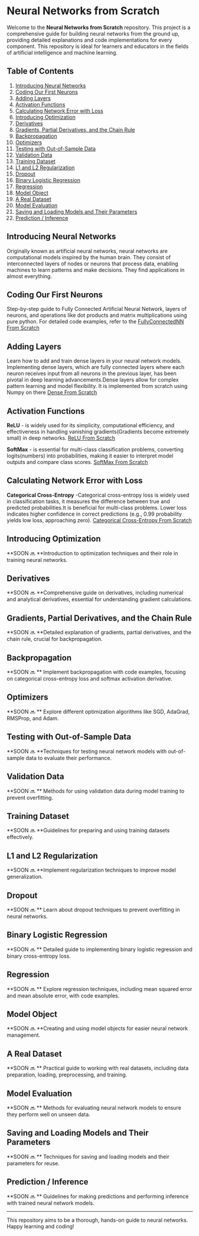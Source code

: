 # Neural Networks from Scratch

Welcome to the **Neural Networks from Scratch** repository. This project is a comprehensive guide for building neural networks from the ground up, providing detailed explanations and code implementations for every component. This repository is ideal for learners and educators in the fields of artificial intelligence and machine learning.

## Table of Contents

1. [Introducing Neural Networks](#introducing-neural-networks)
2. [Coding Our First Neurons](#coding-our-first-neurons)
3. [Adding Layers](#adding-layers)
4. [Activation Functions](#activation-functions)
5. [Calculating Network Error with Loss](#calculating-network-error-with-loss)
6. [Introducing Optimization](#introducing-optimization)
7. [Derivatives](#derivatives)
8. [Gradients, Partial Derivatives, and the Chain Rule](#gradients-partial-derivatives-and-the-chain-rule)
9. [Backpropagation](#backpropagation)
10. [Optimizers](#optimizers)
11. [Testing with Out-of-Sample Data](#testing-with-out-of-sample-data)
12. [Validation Data](#validation-data)
13. [Training Dataset](#training-dataset)
14. [L1 and L2 Regularization](#l1-and-l2-regularization)
15. [Dropout](#dropout)
16. [Binary Logistic Regression](#binary-logistic-regression)
17. [Regression](#regression)
18. [Model Object](#model-object)
19. [A Real Dataset](#a-real-dataset)
20. [Model Evaluation](#model-evaluation)
21. [Saving and Loading Models and Their Parameters](#saving-and-loading-models-and-their-parameters)
22. [Prediction / Inference](#prediction-inference)


## Introducing Neural Networks
Originally known as artificial neural networks, neural networks are computational 
models inspired by the human brain. They consist of interconnected layers of nodes 
or neurons that process data, enabling machines to learn patterns and make decisions.
They find applications in almost everything.
## Coding Our First Neurons
Step-by-step guide to Fully Connected Artificial Neural Network, layers of neurons, 
and operations like dot products and matrix multiplications using pure python. 
For detailed code examples, refer to the [FullyConnectedNN From Scratch](models/FullyConnectedNN.py)

## Adding Layers
Learn how to add and train dense layers in your neural network models. 
Implementing dense layers, which are fully connected layers where each neuron 
receives input from all neurons in the previous layer, has been pivotal in 
deep learning advancements.Dense layers allow for complex pattern 
learning and model flexibility. It is implemented from scratch using Numpy on there [Dense From Scratch](models/Dense.py)

## Activation Functions
**ReLU** - is widely used for its simplicity, computational efficiency, and effectiveness in handling vanishing gradients(Gradients become extremely small) in deep networks. [ReLU From Scratch](activation/ReLU.py)

**SoftMax** - is essential for multi-class classification problems, converting logits(numbers) into probabilities, making it easier to interpret model outputs and compare class scores. [SoftMax From Scratch](activation/SoftMax.py)
## Calculating Network Error with Loss
**Categorical Cross-Entropy** -Categorical cross-entropy loss is widely used in classification tasks, it measures the difference between true and predicted probabilities.It is beneficial for multi-class problems. Lower loss indicates higher confidence in correct predictions (e.g., 0.99 probability yields low loss, approaching zero).
[Categorical Cross-Entropy From Scratch](loss/CategoricalCrossEntropy.py)
## Introducing Optimization
**SOON 🔜  **Introduction to optimization techniques and their role in training neural networks.

## Derivatives
**SOON 🔜  **Comprehensive guide on derivatives, including numerical and analytical derivatives, essential for understanding gradient calculations.

## Gradients, Partial Derivatives, and the Chain Rule
**SOON 🔜  **Detailed explanation of gradients, partial derivatives, and the chain rule, crucial for backpropagation.

## Backpropagation
**SOON 🔜  ** Implement backpropagation with code examples, focusing on categorical cross-entropy loss and softmax activation derivative.

## Optimizers
**SOON 🔜  ** Explore different optimization algorithms like SGD, AdaGrad, RMSProp, and Adam.

## Testing with Out-of-Sample Data
**SOON 🔜  **Techniques for testing neural network models with out-of-sample data to evaluate their performance.

## Validation Data
**SOON 🔜  ** Methods for using validation data during model training to prevent overfitting.

## Training Dataset
**SOON 🔜  **Guidelines for preparing and using training datasets effectively.

## L1 and L2 Regularization
**SOON 🔜  **Implement regularization techniques to improve model generalization.

## Dropout
**SOON 🔜  ** Learn about dropout techniques to prevent overfitting in neural networks.

## Binary Logistic Regression
**SOON 🔜  ** Detailed guide to implementing binary logistic regression and binary cross-entropy loss.

## Regression
**SOON 🔜  ** Explore regression techniques, including mean squared error and mean absolute error, with code examples.

## Model Object
**SOON 🔜  **Creating and using model objects for easier neural network management.

## A Real Dataset
**SOON 🔜  ** Practical guide to working with real datasets, including data preparation, loading, preprocessing, and training.

## Model Evaluation
**SOON 🔜  ** Methods for evaluating neural network models to ensure they perform well on unseen data.

## Saving and Loading Models and Their Parameters
**SOON 🔜  ** Techniques for saving and loading models and their parameters for reuse.

## Prediction / Inference
**SOON 🔜  ** Guidelines for making predictions and performing inference with trained neural network models.



---

This repository aims to be a thorough, hands-on guide to neural networks. Happy learning and coding!

